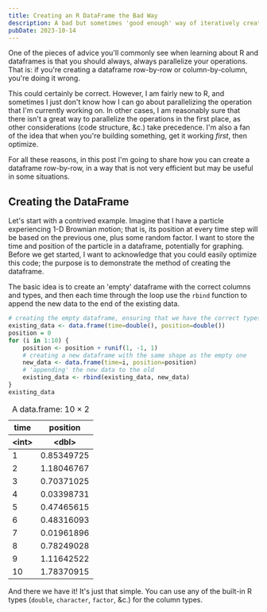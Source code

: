 ```yaml
---
title: Creating an R DataFrame the Bad Way
description: A bad but sometimes 'good enough' way of iteratively creating a dataframe.
pubDate: 2023-10-14
---
```


One of the pieces of advice you'll commonly see when learning about R and dataframes is that you should always, always parallelize your operations. That is: if you're creating a dataframe row-by-row or column-by-column, you're doing it wrong.

This could certainly be correct. However, I am fairly new to R, and sometimes I just don't know how I can go about parallelizing the operation that I'm currently working on. In other cases, I am reasonably sure that there isn't a great way to parallelize the operations in the first place, as other considerations (code structure, &c.) take precedence. I'm also a fan of the idea that when you're building something, get it working _first_, then optimize.

For all these reasons, in this post I'm going to share how you can create a dataframe row-by-row, in a way that is not very efficient but may be useful in some situations.

## Creating the DataFrame

Let's start with a contrived example. Imagine that I have a particle experiencing 1-D Brownian motion; that is, its position at every time step will be based on the previous one, plus some random factor. I want to store the time and position of the particle in a dataframe, potentially for graphing. Before we get started, I want to acknowledge that you could easily optimize this code; the purpose is to demonstrate the method of creating the dataframe.

The basic idea is to create an 'empty' dataframe with the correct columns and types, and then each time through the loop use the `rbind` function to append the new data to the end of the existing data.

```r
# creating the empty dataframe, ensuring that we have the correct types for the columns
existing_data <- data.frame(time=double(), position=double())
position = 0
for (i in 1:10) {
    position <- position + runif(1, -1, 1)
    # creating a new dataframe with the same shape as the empty one
    new_data <- data.frame(time=i, position=position)
    # 'appending' the new data to the old
    existing_data <- rbind(existing_data, new_data)
}
existing_data
```

<table class="dataframe">
<caption>A data.frame: 10 × 2</caption>
<thead>
	<tr><th scope=col>time</th><th scope=col>position</th></tr>
	<tr><th scope=col>&lt;int&gt;</th><th scope=col>&lt;dbl&gt;</th></tr>
</thead>
<tbody>
	<tr><td> 1</td><td>0.85349725</td></tr>
	<tr><td> 2</td><td>1.18046767</td></tr>
	<tr><td> 3</td><td>0.70371025</td></tr>
	<tr><td> 4</td><td>0.03398731</td></tr>
	<tr><td> 5</td><td>0.47465615</td></tr>
	<tr><td> 6</td><td>0.48316093</td></tr>
	<tr><td> 7</td><td>0.01961896</td></tr>
	<tr><td> 8</td><td>0.78249028</td></tr>
	<tr><td> 9</td><td>1.11642522</td></tr>
	<tr><td>10</td><td>1.78370915</td></tr>
</tbody>
</table>

And there we have it! It's just that simple. You can use any of the built-in R types (`double`, `character`, `factor`, &c.) for the column types.
